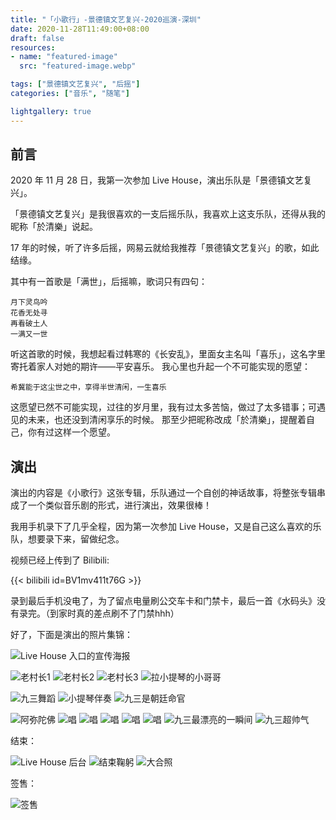 ```yaml
---
title: "「小歌行」-景德镇文艺复兴-2020巡演-深圳"
date: 2020-11-28T11:49:00+08:00
draft: false
resources:
- name: "featured-image"
  src: "featured-image.webp"

tags: ["景德镇文艺复兴", "后摇"]
categories: ["音乐", "随笔"]

lightgallery: true
---
```


## 前言

2020 年 11 月 28 日，我第一次参加 Live House，演出乐队是「景德镇文艺复兴」。

「景德镇文艺复兴」是我很喜欢的一支后摇乐队，我喜欢上这支乐队，还得从我的昵称「於清樂」说起。

17 年的时候，听了许多后摇，网易云就给我推荐「景德镇文艺复兴」的歌，如此结缘。

<!--more-->

其中有一首歌是「满世」，后摇嘛，歌词只有四句：

    月下灵鸟吟
    花香无处寻
    再看破土人
    一满又一世

听这首歌的时候，我想起看过韩寒的《长安乱》，里面女主名叫「喜乐」，这名字里寄托着家人对她的期许——平安喜乐。
我心里也升起一个不可能实现的愿望：

    希冀能于这尘世之中，享得半世清闲，一生喜乐

这愿望已然不可能实现，过往的岁月里，我有过太多苦恼，做过了太多错事；可遇见的未来，也还没到清闲享乐的时候。
那至少把昵称改成「於清樂」，提醒着自己，你有过这样一个愿望。

## 演出

演出的内容是《小歌行》这张专辑，乐队通过一个自创的神话故事，将整张专辑串成了一个类似音乐剧的形式，进行演出，效果很棒！

我用手机录下了几乎全程，因为第一次参加 Live House，又是自己这么喜欢的乐队，想要录下来，留做纪念。

视频已经上传到了 Bilibili:

{{< bilibili id=BV1mv411t76G >}}

录到最后手机没电了，为了留点电量刷公交车卡和门禁卡，最后一首《水码头》没有录完。（到家时真的差点刷不了门禁hhh）


好了，下面是演出的照片集锦：

![](/images/jingdezhen-renaissance-band/968138-20201128113509598-520668629.webp "Live House 入口的宣传海报")


![](/images/jingdezhen-renaissance-band/968138-20201128113624303-2016722864.webp "老村长1")
![](/images/jingdezhen-renaissance-band/968138-20201128113628764-1153463538.webp "老村长2")
![](/images/jingdezhen-renaissance-band/968138-20201128113638014-1594750779.webp "老村长3")
![](/images/jingdezhen-renaissance-band/968138-20201128114120474-1364776540.webp "拉小提琴的小哥哥")

![](/images/jingdezhen-renaissance-band/968138-20201128114814888-740961187.webp "九三舞蹈")
![](/images/jingdezhen-renaissance-band/968138-20201128114128067-1544370442.webp "小提琴伴奏")
![](/images/jingdezhen-renaissance-band/968138-20201128114139889-1898640004.webp "九三是朝廷命官")

![](/images/jingdezhen-renaissance-band/968138-20201128114147861-2104586359.webp "阿弥陀佛")
![](/images/jingdezhen-renaissance-band/968138-20201128114155271-1084407368.webp "唱")
![](/images/jingdezhen-renaissance-band/968138-20201128114227530-1597188845.webp "唱")
![](/images/jingdezhen-renaissance-band/968138-20201128114241120-99677935.webp "唱")
![](/images/jingdezhen-renaissance-band/968138-20201128114247824-172194041.webp "唱")
![](/images/jingdezhen-renaissance-band/968138-20201128114253686-145509147.webp "唱")
![](/images/jingdezhen-renaissance-band/968138-20201128114300937-1249145761.webp "九三最漂亮的一瞬间")
![](/images/jingdezhen-renaissance-band/968138-20201128114309169-866899330.webp "九三超帅气")

结束：

![](/images/jingdezhen-renaissance-band/968138-20201128114357231-542104843.webp "Live House 后台")
![](/images/jingdezhen-renaissance-band/968138-20201128114431651-1177933036.webp "结束鞠躬")
![](/images/jingdezhen-renaissance-band/968138-20201128114503863-1307895977.webp "大合照")

签售：

![](/images/jingdezhen-renaissance-band/968138-20201128114723297-452926719.webp "签售")
